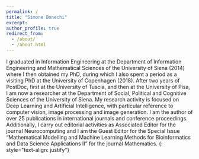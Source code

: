 ```yaml
---
permalink: /
title: "Simone Bonechi"
excerpt:
author_profile: true
redirect_from:
  - /about/
  - /about.html
---
```


I graduated in Information Engineering at the Department of Information Engineering and Mathematical Sciences of the University of Siena (2014) where I then obtained my PhD, during which I also spent a period as a visiting PhD at the University of Copenhagen (2018).
After two years of PostDoc, first at the University of Tuscia, and then at the University of Pisa, I am now a researcher at the Department of Social, Political and Cognitive Sciences of the University of Siena. My research activity is focused on Deep Learning and Artificial Intelligence, with particular reference to computer vision, image
processing and image generation. I am the author of over 25 publications in international journals and conference proceedings. Additionally, I carry out editorial activities as Associated Editor for the journal Neurocomputing and I am the Guest Editor for the Special Issue “Mathematical Modelling and Machine Learning Methods for Bioinformatics and Data Science Applications II” for the journal Mathematics.
{: style="text-align: justify"}
